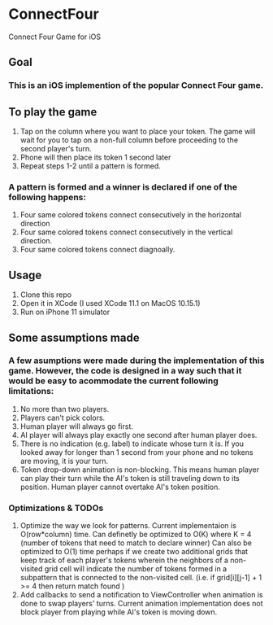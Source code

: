 # ConnectFour
Connect Four Game for iOS

## Goal
### This is an iOS implemention of the popular Connect Four game.

## To play the game
1. Tap on the column where you want to place your token.  The game will wait for you to tap on a non-full column before proceeding to the second player's turn.
2. Phone will then place its token 1 second later
3. Repeat steps 1-2 until a pattern is formed.

### A pattern is formed and a winner is declared if one of the following happens:
1. Four same colored tokens connect consecutively in the horizontal direction
2. Four same colored tokens connect consecutively in the vertical direction.
3. Four same colored tokens connect diagnoally.

## Usage
1. Clone this repo
2. Open it in XCode (I used XCode 11.1 on MacOS 10.15.1)
3. Run on iPhone 11 simulator

## Some assumptions made
### A few asumptions were made during the implementation of this game. However, the code is designed in a way such that it would be easy to acommodate the current following limitations: 
1. No more than two players.
2. Players can't pick colors.
3. Human player will always go first.
4. AI player will always play exactly one second after human player does.
5. There is no indication (e.g. label) to indicate whose turn it is. If you looked away for longer than 1 second from your phone and no tokens are moving, it is your turn.
6. Token drop-down animation is non-blocking. This means human player can play their turn while the AI's token is still traveling down to its position. Human player cannot overtake AI's token position.

### Optimizations & TODOs
1. Optimize the way we look for patterns. Current implementaion is O(row*column) time. Can definetly be optimized to O(K) where K = 4 (number of tokens that need to match to declare winner) Can also be optimized to O(1) time perhaps if we create two additional grids that keep track of each player's tokens wherein the neighbors of a non-visited grid cell will indicate the number of tokens formed in a subpattern that is connected to the non-visited cell. (i.e. if grid[i][j-1] + 1 >= 4 then return match found )
2. Add callbacks to send a notification to ViewController when animation is done to swap players' turns. Current animation implementation does not block player from playing while AI's token is moving down.

